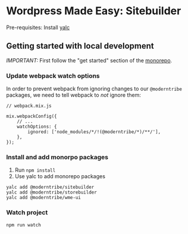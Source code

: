 # Wordpress Made Easy: Sitebuilder

Pre-requisites: Install [yalc](https://github.com/wclr/yalc)

## Getting started with local development
*IMPORTANT:* First follow the "get started" section of the [monorepo](https://github.com/moderntribe/wme#readme).

### Update webpack watch options
In order to prevent webpack from ignoring changes to our `@moderntribe` 
packages, we need to tell webpack to _not_ ignore them:
```
// webpack.mix.js

mix.webpackConfig({
	// ...
	watchOptions: {
		ignored: ['node_modules/*/!(@moderntribe/*)/**/'],
	},
});
```

### Install and add monorpo packages
1. Run `npm install`
2. Use yalc to add monorepo packages
```
yalc add @moderntribe/sitebuilder
yalc add @moderntribe/storebuilder
yalc add @moderntribe/wme-ui
```

### Watch project
```
npm run watch
```

